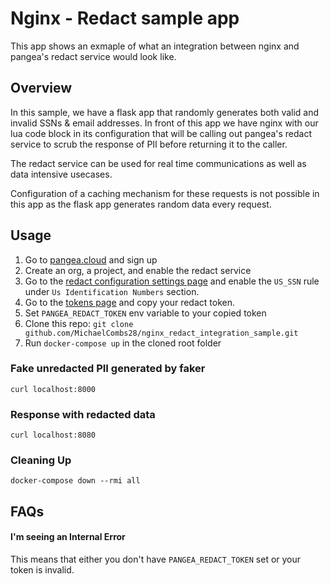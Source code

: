 # Nginx - Redact sample app

This app shows an exmaple of what an integration between nginx and pangea's
redact service would look like.

## Overview

In this sample, we have a flask app that randomly generates both valid and
invalid SSNs & email addresses. In front of this app we have nginx with our
lua code block in its configuration that will be calling out pangea's redact
service to scrub the response of PII before returning it to the caller.

The redact service can be used for real time communications as well as data
intensive usecases.

Configuration of a caching mechanism for these requests is not possible in this
app as the flask app generates random data every request.

## Usage

1. Go to [pangea.cloud](https://pangea.cloud) and sign up
1. Create an org, a project, and enable the redact service
1. Go to the [redact configuration settings page](https://console.pangea.cloud/service/redact/rulesets) and enable the `US_SSN` rule under `Us Identification Numbers` section.
1. Go to the [tokens page](https://console.pangea.cloud/project/tokens) and copy your redact token.
1. Set `PANGEA_REDACT_TOKEN` env variable to your copied token
1. Clone this repo: `git clone github.com/MichaelCombs28/nginx_redact_integration_sample.git`
1. Run `docker-compose up` in the cloned root folder

### Fake unredacted PII generated by faker

```
curl localhost:8000
```

### Response with redacted data

```
curl localhost:8080
```

### Cleaning Up

```
docker-compose down --rmi all
```

## FAQs

#### I'm seeing an Internal Error

This means that either you don't have `PANGEA_REDACT_TOKEN` set or your token is invalid.
